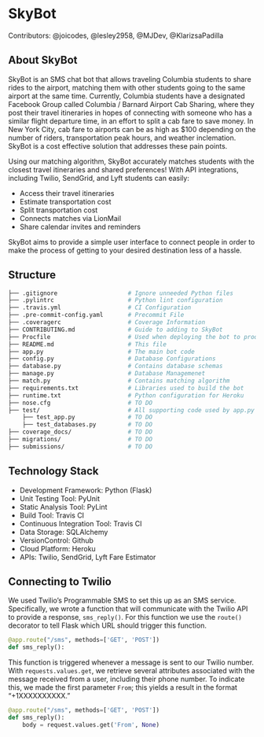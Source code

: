 # SkyBot

Contributors: @joicodes, @lesley2958, @MJDev, @KlarizsaPadilla

## About SkyBot

SkyBot is an SMS chat bot that allows traveling Columbia students to share rides to the airport, matching them with other students going to the same airport at the same time. Currently, Columbia students have a designated Facebook Group called Columbia / Barnard Airport Cab Sharing, where they post their travel itineraries in hopes of connecting  with someone who has a similar flight departure time, in an effort to split a cab fare to save money. In New York City, cab fare to airports can be as high as $100 depending on the number of riders, transportation peak hours, and weather inclemation. SkyBot is a cost effective solution that addresses these pain points.

Using our matching algorithm, SkyBot accurately matches students with the closest travel itineraries and shared preferences! With API integrations, including Twilio, SendGrid, and Lyft students can easily:

- Access their travel itineraries
- Estimate transportation cost
- Split transportation cost
- Connects matches via LionMail
- Share calendar invites and reminders

SkyBot aims to provide a simple user interface to connect people in order to make the process of getting to your desired destination less of a hassle.

## Structure

```bash
├── .gitignore                    # Ignore unneeded Python files
├── .pylintrc                     # Python lint configuration
├── .travis.yml                   # CI Configuration
├── .pre-commit-config.yaml       # Precommit File
├── .coveragerc                   # Coverage Information
├── CONTRIBUTING.md               # Guide to adding to SkyBot
├── Procfile                      # Used when deploying the bot to production
├── README.md                     # This file
├── app.py                        # The main bot code
├── config.py                     # Database Configurations
├── database.py                   # Contains database schemas
├── manage.py                     # Database Managemenet
├── match.py                      # Contains matching algorithm
├── requirements.txt              # Libraries used to build the bot
├── runtime.txt                   # Python configuration for Heroku
├── nose.cfg             		  # TO DO
├── test/                         # All supporting code used by app.py
    ├── test_app.py               # TO DO
    ├── test_databases.py         # TO DO
├── coverage_docs/				  # TO DO
├── migrations/		     		  # TO DO
├── submissions/				  # TO DO
```

## Technology Stack

- Development Framework: Python (Flask)
- Unit Testing Tool: PyUnit
- Static Analysis Tool: PyLint
- Build Tool: Travis CI
- Continuous Integration Tool: Travis CI
- Data Storage: SQLAlchemy
- VersionControl: Github
- Cloud Platform: Heroku
- APIs: Twilio, SendGrid, Lyft Fare Estimator


## Connecting to Twilio

We used Twilio’s Programmable SMS to set this up as an SMS service. Specifically, we wrote a function that will communicate with the Twilio API to provide a response, `sms_reply()`. For this function we use the `route()` decorator to tell Flask which URL should trigger this function.

``` python
@app.route("/sms", methods=['GET', 'POST'])
def sms_reply():
```


This function is triggered whenever a message is sent to our Twilio number. With `requests.values.get`, we retrieve several attributes associated with the message received from a user, including their phone number. To indicate this, we made the first parameter `From`; this yields a result in the format “+1XXXXXXXXXX.”

``` python
@app.route("/sms", methods=['GET', 'POST'])
def sms_reply():
    body = request.values.get('From', None)
```
